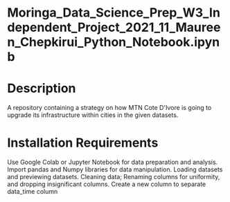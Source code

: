 # Moringa_Data_Science_Prep_W3_Independent_Project_2021_11_Maureen_Chepkirui_Python_Notebook.ipynb

# Description #

A repository containing a strategy on how MTN Cote D'Ivore is going to upgrade its infrastructure within cities in the given datasets.

# Installation Requirements

Use Google Colab or Jupyter Notebook for data preparation and analysis.
Import pandas and Numpy libraries for data manipulation.
Loading datasets and previewing datasets.
Cleaning data; Renaming columns for uniformity, and dropping insignificant columns.
Create a new column to separate data_time column
